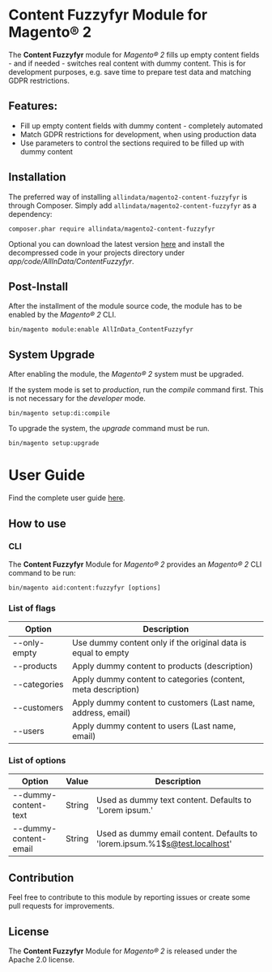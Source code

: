 # Content Fuzzyfyr Module for Magento® 2

The **Content Fuzzyfyr** module for *Magento® 2* fills up empty content fields - and if needed - switches real content with dummy content. 
This is for development purposes, e.g. save time to prepare test data and matching GDPR restrictions.


## Features:
* Fill up empty content fields with dummy content - completely automated
* Match GDPR restrictions for development, when using production data
* Use parameters to control the sections required to be filled up with dummy content

## Installation
The preferred way of installing `allindata/magento2-content-fuzzyfyr` is through Composer. 
Simply add `allindata/magento2-content-fuzzyfyr` as a dependency:

```
composer.phar require allindata/magento2-content-fuzzyfyr
```

Optional you can download the latest version [here](https://github.com/allin-data/magento2-content-fuzzyfyr/releases) 
and install the decompressed code in your projects directory under *app/code/AllInData/ContentFuzzyfyr*.  

## Post-Install

After the installment of the module source code, the module has to be enabled by the *Magento® 2* CLI.

```
bin/magento module:enable AllInData_ContentFuzzyfyr
```

## System Upgrade

After enabling the module, the *Magento® 2* system must be upgraded. 

If the system mode is set to *production*, run the *compile* command first. 
This is not necessary for the *developer* mode.
```
bin/magento setup:di:compile
```

To upgrade the system, the *upgrade* command must be run.
```
bin/magento setup:upgrade
```

# User Guide
Find the complete user guide [here](./docs/UserGuide.pdf "User Guide").

## How to use

### CLI

The **Content Fuzzyfyr** Module for *Magento® 2* provides an *Magento® 2* CLI command to be run:

    bin/magento aid:content:fuzzyfyr [options]
    
### List of flags

Option | Description
--- | ---
--only-empty | Use dummy content only if the original data is equal to empty
--products | Apply dummy content to products (description)
--categories | Apply dummy content to categories (content, meta description)
--customers | Apply dummy content to customers (Last name, address, email)
--users | Apply dummy content to users (Last name, email)

### List of options

Option | Value | Description
--- | --- | ---
--dummy-content-text | String | Used as dummy text content. Defaults to 'Lorem ipsum.'
--dummy-content-email | String | Used as dummy email content. Defaults to 'lorem.ipsum.%1$s@test.localhost'


## Contribution
Feel free to contribute to this module by reporting issues or create some pull requests for improvements.

## License
The **Content Fuzzyfyr** Module for *Magento® 2* is released under the Apache 2.0 license.
